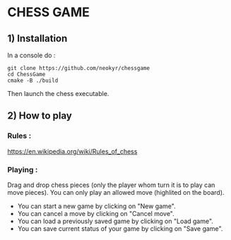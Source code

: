 # CHESS GAME

## 1) Installation

In a console do :
```shell
git clone https://github.com/neokyr/chessgame
cd ChessGame
cmake -B ./build
```

Then launch the chess executable.

## 2) How to play

### Rules :

https://en.wikipedia.org/wiki/Rules_of_chess

### Playing :
Drag and drop chess pieces (only the player whom turn it is to play can move pieces).
You can only play an allowed move (highlited on the board).

* You can start a new game by clicking on "New game".
* You can cancel a move by clicking on "Cancel move".
* You can load a previously saved game by clicking on "Load game".
* You can save current status of your game by clicking on "Save game".
